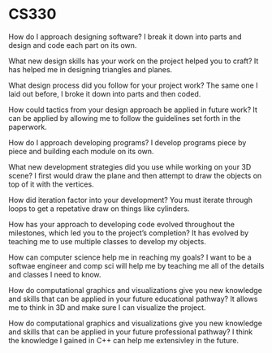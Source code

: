 # CS330
How do I approach designing software?
I break it down into parts and design and code each part on its own.

What new design skills has your work on the project helped you to craft?
It has helped me in designing triangles and planes.

What design process did you follow for your project work?
The same one I laid out before, I broke it down into parts and then coded.

How could tactics from your design approach be applied in future work?
It can be applied by allowing me to follow the guidelines set forth in the paperwork.

How do I approach developing programs?
I develop programs piece by piece and building each module on its own.

What new development strategies did you use while working on your 3D scene?
I first would draw the plane and then attempt to draw the objects on top of it with the vertices.

How did iteration factor into your development?
You must iterate through loops to get a repetative draw on things like cylinders.

How has your approach to developing code evolved throughout the milestones, which led you to the project’s completion?
It has evolved by teaching me to use multiple classes to develop my objects.

How can computer science help me in reaching my goals?
I want to be a softwae engineer and comp sci will help me by teaching me all of the details and classes I need to know.

How do computational graphics and visualizations give you new knowledge and skills that can be applied in your future educational pathway?
It allows me to think in 3D and make sure I can visualize the project.

How do computational graphics and visualizations give you new knowledge and skills that can be applied in your future professional pathway?
I think the knowledge I gained in C++ can help me extensivley  in the future.
